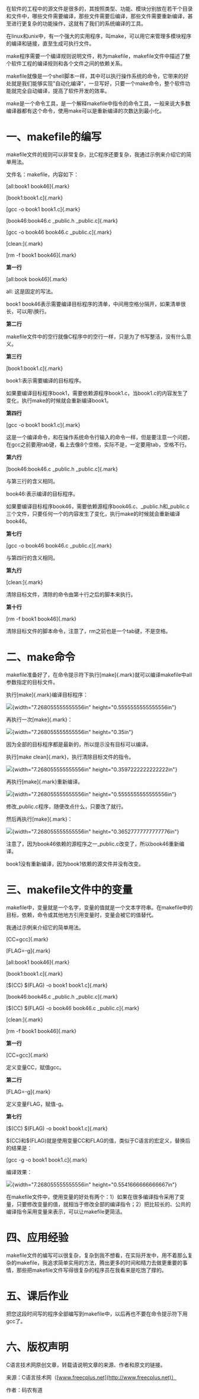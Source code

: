 在软件的工程中的源文件是很多的，其按照类型、功能、模块分别放在若干个目录和文件中，哪些文件需要编译，那些文件需要后编译，那些文件需要重新编译，甚至进行更复杂的功能操作，这就有了我们的系统编译的工具。

在linux和unix中，有一个强大的实用程序，叫make，可以用它来管理多模块程序的编译和链接，直至生成可执行文件。

make程序需要一个编译规则说明文件，称为makefile，makefile文件中描述了整个软件工程的编译规则和各个文件之间的依赖关系。

makefile就像是一个shell脚本一样，其中可以执行操作系统的命令，它带来的好处就是我们能够实现"自动化编译"，一旦写好，只要一个make命令，整个软件功能就完全自动编译，提高了软件开发的效率。

make是一个命令工具，是一个解释makefile中指令的命令工具，一般来说大多数编译器都有这个命令，使用make可以是重新编译的次数达到最小化。

# 一、makefile的编写

makefile文件的规则可以非常复杂，比C程序还要复杂，我通过示例来介绍它的简单用法。

文件名：makefile，内容如下：

[all:book1 book46]{.mark}

[book1:book1.c]{.mark}

[gcc -o book1 book1.c]{.mark}

[book46:book46.c \_public.h \_public.c]{.mark}

[gcc -o book46 book46.c \_public.c]{.mark}

[clean:]{.mark}

[rm -f book1 book46]{.mark}

**第一行**

[all:book book46]{.mark}

all: 这是固定的写法。

book1
book46表示需要编译目标程序的清单，中间用空格分隔开，如果清单很长，可以用\\换行。

**第二行**

makefile文件中的空行就像C程序中的空行一样，只是为了书写整洁，没有什么意义。

**第三行**

[book1:book1.c]{.mark}

book1:表示需要编译的目标程序。

如果要编译目标程序book1，需要依赖源程序book1.c，当book1.c的内容发生了变化，执行make的时候就会重新编译book1。

**第四行**

[gcc -o book1 book1.c]{.mark}

这是一个编译命令，和在操作系统命令行输入的命令一样，但是要注意一个问题，在gcc之前要用tab键，看上去像8个空格，实际不是，一定要用tab，空格不行。

**第六行**

[book46:book46.c \_public.h \_public.c]{.mark}

与第三行的含义相同。

book46:表示编译的目标程序。

如果要编译目标程序book46，需要依赖源程序book46.c、\_public.h和_public.c三个文件，只要任何一个的内容发生了变化，执行make的时候就会重新编译book46。

**第七行**

[gcc -o book46 book46.c \_public.c]{.mark}

与第四行的含义相同。

**第九行**

[clean:]{.mark}

清除目标文件，清除的命令由第十行之后的脚本来执行。

**第十行**

[rm -f book1 book46]{.mark}

清除目标文件的脚本命令，注意了，rm之前也是一个tab键，不是空格。

# 二、make命令

makefile准备好了，在命令提示符下执行[make]{.mark}就可以编译makefile中all参数指定的目标文件。

执行[make]{.mark}编译目标程序：

![](/images/30/media/image1.png){width="7.268055555555556in"
height="0.5555555555555556in"}

再执行一次[make]{.mark}：

![](/images/30/media/image2.png){width="7.268055555555556in"
height="0.35in"}

因为全部的目标程序都是最新的，所以提示没有目标可以编译。

执行[make clean]{.mark}，执行清除目标文件的指令。

![](/images/30/media/image3.png){width="7.268055555555556in"
height="0.3597222222222222in"}

再执行[make]{.mark}重新编译。

![](/images/30/media/image1.png){width="7.268055555555556in"
height="0.5555555555555556in"}

修改_public.c程序，随便改点什么，只要改了就行。

然后再执行[make]{.mark}：

![](/images/30/media/image4.png){width="7.268055555555556in"
height="0.36527777777777776in"}

注意了，因为book46依赖的源程序之一_public.c改变了，所以book46重新编译。

book1没有重新编译，因为book1依赖的源文件并没有改变。

# 三、makefile文件中的变量

makefile中，变量就是一个名字，变量的值就是一个文本字符串。在makefile中的目标，依赖，命令或其他地方引用变量时，变量会被它的值替代。

我通过示例来介绍它的简单用法。

[CC=gcc]{.mark}

[FLAG=-g]{.mark}

[all:book1 book46]{.mark}

[book1:book1.c]{.mark}

[\$(CC) \$(FLAG) -o book1 book1.c]{.mark}

[book46:book46.c \_public.h \_public.c]{.mark}

[\$(CC) \$(FLAG) -o book46 book46.c \_public.c]{.mark}

[clean:]{.mark}

[rm -f book1 book46]{.mark}

**第一行**

[CC=gcc]{.mark}

定义变量CC，赋值gcc。

**第二行**

[FLAG=-g]{.mark}

定义变量FLAG，赋值-g。

**第七行**

[\$(CC) \$(FLAG) -o book1 book1.c]{.mark}

\$(CC)和\$(FLAG)就是使用变量CC和FLAG的值，类似于C语言的宏定义，替换后的结果是：

[gcc -g -o book1 book1.c]{.mark}

编译效果：

![](/images/30/media/image5.png){width="7.268055555555556in"
height="0.5541666666666667in"}

在makefile文件中，使用变量的好处有两个：1）如果在很多编译指令采用了变量，只要修改变量的值，就相当于修改全部的编译指令；2）把比较长的、公共的编译指令采用变量来表示，可以让makefile更简洁。

# 四、应用经验

makefile文件的编写可以很复杂，复杂到我不想看，在实际开发中，用不着那么复杂的makefile，我追求简单实用的方法，腾出更多的时间和精力去做更重要的事情，那些把makefile文件写得很复杂的程序员在我看来是吃饱了撑的。

# 五、课后作业

把您这段时间写的程序全部编写到makefile中，以后再也不要在命令提示符下用gcc了。

# 六、版权声明

C语言技术网原创文章，转载请说明文章的来源、作者和原文的链接。

来源：C语言技术网（[www.freecplus.net](http://www.freecplus.net)）

作者：码农有道
